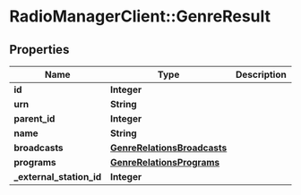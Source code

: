 # RadioManagerClient::GenreResult

## Properties
Name | Type | Description | Notes
------------ | ------------- | ------------- | -------------
**id** | **Integer** |  | 
**urn** | **String** |  | [optional] 
**parent_id** | **Integer** |  | [optional] 
**name** | **String** |  | 
**broadcasts** | [**GenreRelationsBroadcasts**](GenreRelationsBroadcasts.md) |  | [optional] 
**programs** | [**GenreRelationsPrograms**](GenreRelationsPrograms.md) |  | [optional] 
**_external_station_id** | **Integer** |  | [optional] 


